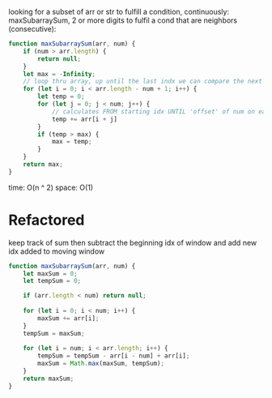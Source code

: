 looking for a subset of arr or str to fulfill a condition, continuously:
maxSubarraySum, 2 or more digits to fulfil a cond that are neighbors (consecutive):

```js
function maxSubarraySum(arr, num) {
    if (num > arr.length) {
        return null;
    }
    let max = -Infinity;
    // loop thru array, up until the last indx we can compare the next 'num' values to (so that we dont compare values at the end of the array to anything not within. j will loop through the rest and stop at length.)
    for (let i = 0; i < arr.length - num + 1; i++) {
        let temp = 0;
        for (let j = 0; j < num; j++) {
            // calculates FROM starting idx UNTIL 'offset' of num on ea iteration to sum for comparison to max
            temp += arr[i + j]
        }
        if (temp > max) {
            max = temp;
        }
    }
    return max;
}
```
time: O(n ^ 2)
space: O(1)

# Refactored

keep track of sum then subtract the beginning idx of window and add new idx added to moving window

```js
function maxSubarraySum(arr, num) {
    let maxSum = 0;
    let tempSum = 0;

    if (arr.length < num) return null;
    
    for (let i = 0; i < num; i++) {
        maxSum += arr[i];
    }
    tempSum = maxSum;
    
    for (let i = num; i < arr.length; i++) {
        tempSum = tempSum - arr[i - num] + arr[i];
        maxSum = Math.max(maxSum, tempSum);
    }
    return maxSum;
}

```